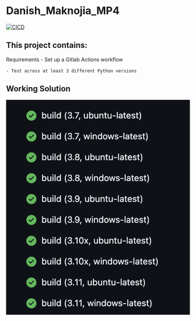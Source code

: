 # Danish_Maknojia_MP4

[![CICD](https://github.com/nogibjj/Maknojia_Danish_MP4/actions/workflows/cicd.yml/badge.svg)](https://github.com/nogibjj/Maknojia_Danish_MP4/actions/workflows/cicd.yml)


## This project contains:
Requirements
    - Set up a Gitlab Actions workflow

    - Test across at least 3 different Python versions

## Working Solution
![alt text](image.png)
